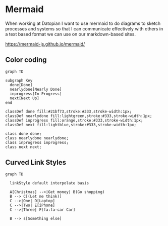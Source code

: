 # Mermaid

When working at Datopian I want to use mermaid to do diagrams to sketch processes and systems so that I can communicate effectively with others in a text based format we can use on our markdown-based sites.

https://mermaid-js.github.io/mermaid/

## Color coding

```mermaid
graph TD

subgraph Key
  done[Done]
  nearlydone[Nearly Done]
  inprogress[In Progress]
  next[Next Up]
end

classDef done fill:#21bf73,stroke:#333,stroke-width:1px;
classDef nearlydone fill:lightgreen,stroke:#333,stroke-width:1px;
classDef inprogress fill:orange,stroke:#333,stroke-width:1px;
classDef next fill:lightblue,stroke:#333,stroke-width:1px;

class done done;
class nearlydone nearlydone;
class inprogress inprogress;
class next next;
```

## Curved Link Styles

```mermaid
graph TD

  linkStyle default interpolate basis

  A[Christmas] -->|Get money| B(Go shopping)
  B --> C[(Let me think)]
  C -->|One| D[Laptop]
  C -->|Two| E[iPhone]
  C -->|Three| F[fa:fa-car Car]
  
  B --> s[Something else]
```

<mermaid />
